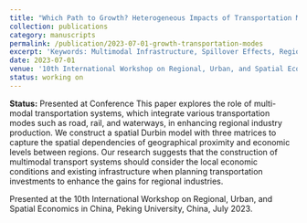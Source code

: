 ```yaml
---
title: "Which Path to Growth? Heterogeneous Impacts of Transportation Modes on Regional Industry"
collection: publications
category: manuscripts
permalink: /publication/2023-07-01-growth-transportation-modes
excerpt: 'Keywords: Multimodal Infrastructure, Spillover Effects, Regional Inequality'
date: 2023-07-01
venue: '10th International Workshop on Regional, Urban, and Spatial Economics, Peking University, China'
status: working on 
---
```

**Status:** Presented at Conference
This paper explores the role of multi-modal transportation systems, which integrate various transportation modes such as road, rail, and waterways, in enhancing regional industry production. We construct a spatial Durbin model with three matrices to capture the spatial dependencies of geographical proximity and economic levels between regions. Our research suggests that the construction of multimodal transport systems should consider the local economic conditions and existing infrastructure when planning transportation investments to enhance the gains for regional industries.

Presented at the 10th International Workshop on Regional, Urban, and Spatial Economics in China, Peking University, China, July 2023.
